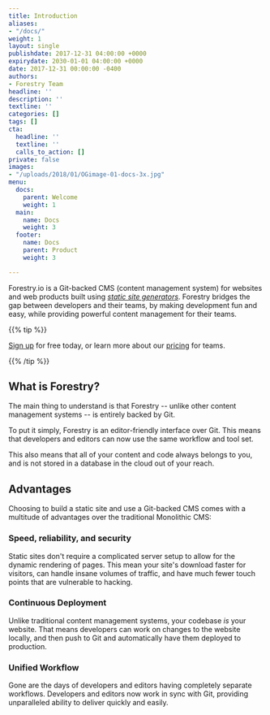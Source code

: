 ```yaml
---
title: Introduction
aliases:
- "/docs/"
weight: 1
layout: single
publishdate: 2017-12-31 04:00:00 +0000
expirydate: 2030-01-01 04:00:00 +0000
date: 2017-12-31 00:00:00 -0400
authors:
- Forestry Team
headline: ''
description: ''
textline: ''
categories: []
tags: []
cta:
  headline: ''
  textline: ''
  calls_to_action: []
private: false
images:
- "/uploads/2018/01/OGimage-01-docs-3x.jpg"
menu:
  docs:
    parent: Welcome
    weight: 1
  main:
    name: Docs
    weight: 3
  footer:
    name: Docs
    parent: Product
    weight: 3

---
```

Forestry.io is a Git-backed CMS (content management system) for websites and web products built using [_static site generators_](/docs/faqs/glossary/static-site-generators/ "Static Site Generators"). Forestry bridges the gap between developers and their teams, by making development fun and easy, while providing powerful content management for their teams.

{{% tip %}}

[Sign up](https://app.forestry.io/signup "Forestry CMS Sign Up") for free today, or learn more about our [pricing](/pricing "Forestry.io's Pricing") for teams.

{{% /tip %}}

## What is Forestry?

The main thing to understand is that Forestry -- unlike other content management systems -- is entirely backed by Git.

To put it simply, Forestry is an editor-friendly interface over Git. This means that developers and editors can now use the same workflow and tool set.

This also means that all of your content and code always belongs to you, and is not stored in a database in the cloud out of your reach.

## Advantages

Choosing to build a static site and use a Git-backed CMS comes with a multitude of advantages over the traditional Monolithic CMS:

### Speed, reliability, and security

Static sites don't require a complicated server setup to allow for the dynamic rendering of pages. This mean your site's download faster for visitors, can handle insane volumes of traffic, and have much fewer touch points that are vulnerable to hacking.

### Continuous Deployment

Unlike traditional content management systems, your codebase _is_ your website. That means developers can work on changes to the website locally, and then push to Git and automatically have them deployed to production.

### Unified Workflow

Gone are the days of developers and editors having completely separate workflows. Developers and editors now work in sync with Git, providing unparalleled ability to deliver quickly and easily.
